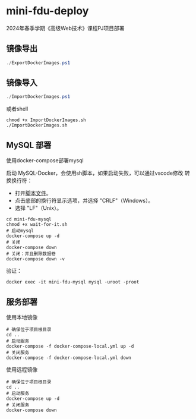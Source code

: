 # mini-fdu-deploy

2024年春季学期《高级Web技术》课程PJ项目部署

## 镜像导出

```powershell
./ExportDockerImages.ps1
```

## 镜像导入

```powershell
./ImportDockerImages.ps1
```

或者shell

```Shell
chmod +x ImportDockerImages.sh
./ImportDockerImages.sh
```

## MySQL 部署

使用docker-compose部署mysql

启动 MySQL-Docker，会使用sh脚本，如果启动失败，可以通过vscode修改 转换换行符：

- 打开[脚本文件](./mini-fdu-mysql/wait-for-it.sh)。
- 点击底部的换行符显示选项，并选择 "CRLF"（Windows）。
- 选择 "LF"（Unix）。

```Shell
cd mini-fdu-mysql
chmod +x wait-for-it.sh
# 启动mysql
docker-compose up -d
# 关闭
docker-compose down
# 关闭：并且删除数据卷
docker-compose down -v
```

验证：

```shell
docker exec -it mini-fdu-mysql mysql -uroot -proot
```

## 服务部署

使用本地镜像

```Shell
# 确保位于项目根目录
cd ..
# 启动服务
docker-compose -f docker-compose-local.yml up -d
# 关闭服务
docker-compose -f docker-compose-local.yml down
```

使用远程镜像

```Shell
# 确保位于项目根目录
cd ..
# 启动服务
docker-compose up -d
# 关闭服务
docker-compose down
```
